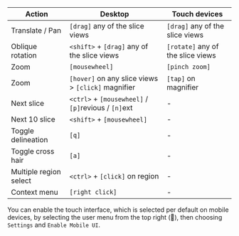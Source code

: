 | Action | Desktop | Touch devices |
| --- | --- | --- |
| Translate / Pan | `[drag]` any of the slice views | `[drag]` any of the slice views |
| Oblique rotation | `<shift>` + `[drag]` any of the slice views | `[rotate]` any of the slice views |
| Zoom | `[mousewheel]` | `[pinch zoom]` |
| Zoom | `[hover]` on any slice views > `[click]` magnifier | `[tap]` on magnifier |
| Next slice | `<ctrl>` + `[mousewheel]` / `[p]`revious / `[n]`ext | - |
| Next 10 slice | `<shift>` + `[mousewheel]` | - |
| Toggle delineation | `[q]` | - |
| Toggle cross hair | `[a]` | - |
| Multiple region select | `<ctrl>` + `[click]` on region | - |
| Context menu | `[right click]` | - |

You can enable the touch interface, which is selected per default on mobile devices, by selecting the user menu from the top right (👤), then choosing `Settings` and `Enable Mobile UI`.

